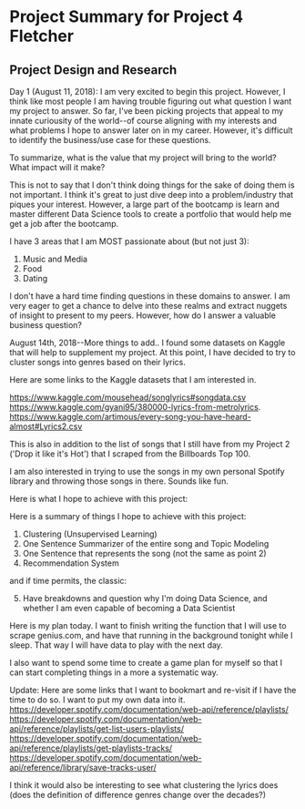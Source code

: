 # Project Summary for Project 4 Fletcher


## Project Design and Research
Day 1 (August 11, 2018):
I am very excited to begin this project. However, I think like most people I am having trouble figuring out what question I want my project to answer. So far, I've been picking projects that appeal to my innate curiousity of the world--of course aligning with my interests and what problems I hope to answer later on in my career. However, it's difficult to identify the business/use case for these questions. 

To summarize, what is the value that my project will bring to the world? What impact will it make?

This is not to say that I don't think doing things for the sake of doing them is not important. I think it's great to just dive deep into a problem/industry that piques your interest. However, a large part of the bootcamp is learn and master different Data Science tools to create a portfolio that would help me get a job after the bootcamp.

I have 3 areas that I am MOST passionate about (but not just 3):
1. Music and Media
2. Food
3. Dating

I don't have a hard time finding questions in these domains to answer. I am very eager to get a chance to delve into these realms and extract nuggets of insight to present to my peers. However, how do I answer a valuable business question?


August 14th, 2018--More things to add..
I found some datasets on Kaggle that will help to supplement my project. At this point, I have decided to try to cluster songs into genres based on their lyrics. 

Here are some links to the Kaggle datasets that I am interested in.

https://www.kaggle.com/mousehead/songlyrics#songdata.csv 
https://www.kaggle.com/gyani95/380000-lyrics-from-metrolyrics. 
https://www.kaggle.com/artimous/every-song-you-have-heard-almost#Lyrics2.csv

This is also in addition to the list of songs that I still have from my Project 2 ('Drop it like it's Hot') that I scraped from the Billboards Top 100.

I am also interested in trying to use the songs in my own personal Spotify library and throwing those songs in there. Sounds like fun.

Here is what I hope to achieve with this project:

Here is a summary of things I hope to achieve with this project:

1. Clustering (Unsupervised Learning)
2. One Sentence Summarizer of the entire song and Topic Modeling
3. One Sentence that represents the song (not the same as point 2)
4. Recommendation System

and if time permits, the classic:

5. Have breakdowns and question why I'm doing Data Science, and whether I am even capable of becoming a Data Scientist

Here is my plan today.
I want to finish writing the function that I will use to scrape genius.com, and have that running in the background tonight while I sleep. That way I will have data to play with the next day.

I also want to spend some time to create a game plan for myself so that I can start completing things in a more a systematic way.

Update:
Here are some links that I want to bookmart and re-visit if I have the time to do so. I want to put my own data into it.
https://developer.spotify.com/documentation/web-api/reference/playlists/
https://developer.spotify.com/documentation/web-api/reference/playlists/get-list-users-playlists/
https://developer.spotify.com/documentation/web-api/reference/playlists/get-playlists-tracks/
https://developer.spotify.com/documentation/web-api/reference/library/save-tracks-user/

I think it would also be interesting to see what clustering the lyrics does (does the definition of difference genres change over the decades?)
